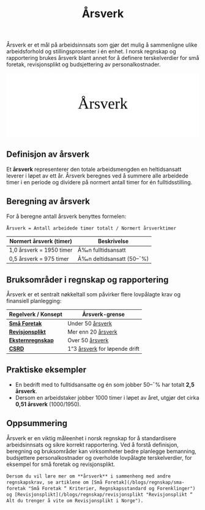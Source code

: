﻿---
title: "Årsverk"
meta_title: "Årsverk"
meta_description: 'Årsverk er et mål på arbeidsinnsats som gjør det mulig å sammenligne ulike arbeidsforhold og stillingsprosenter i én enhet. I norsk regnskap og rapporteri...'
slug: arsverk
type: blog
layout: pages/single
---

Årsverk er et mål på arbeidsinnsats som gjør det mulig å sammenligne ulike arbeidsforhold og stillingsprosenter i én enhet. I norsk regnskap og rapportering brukes årsverk blant annet for å definere terskelverdier for små foretak, revisjonsplikt og budsjettering av personalkostnader.

![Årsverk](arsverk-image.svg)

## Definisjon av årsverk

Et **årsverk** representerer den totale arbeidsmengden en heltidsansatt leverer i løpet av ett år. Årsverk beregnes ved å summere alle arbeidede timer i en periode og dividere på normert antall timer for én fulltidsstilling.

## Beregning av årsverk

For å beregne antall årsverk benyttes formelen:

```
Årsverk = Antall arbeidede timer totalt / Normert årsverktimer
```

| Normert årsverk (timer)   | Beskrivelse                     |
|----------------------------|---------------------------------|
| 1,0 årsverk = 1950 timer   | Ã‰n fulltidsansatt               |
| 0,5 årsverk = 975 timer    | Ã‰n deltidsansatt (50–¯%)         |

## Bruksområder i regnskap og rapportering

Årsverk er et sentralt nøkkeltall som påvirker flere lovpålagte krav og finansiell planlegging:

| Regelverk / Konsept                                                                 | Årsverk-grense                                                 |
|-------------------------------------------------------------------------------------|-----------------------------------------------------------------|
| **[Små Foretak](/blogs/regnskap/sma-foretak "Små Foretak “ Kriterier, Regnskapsstandard og Forenklinger")**             | Under 50 [årsverk](/blogs/regnskap/arsverk "Årsverk")         |
| **[Revisjonsplikt](/blogs/regnskap/revisjonsplikt "Revisjonsplikt “ Alt du trenger å vite om Revisjonsplikt i Norge")** | Mer enn 20 [årsverk](/blogs/regnskap/arsverk "Årsverk")       |
| **[Eksternregnskap](/blogs/regnskap/hva-er-eksternregnskap "Hva er Eksternregnskap? Komplett Guide til Ekstern Finansiell Rapportering")** | Over 50 [årsverk](/blogs/regnskap/arsverk "Årsverk")        |
| **[CSRD](/blogs/regnskap/hva-er-csrd "Hva er CSRD? Guide til bærekraftsrapportering (CSRD) i Norge")**             | 1“3 [årsverk](/blogs/regnskap/arsverk "Årsverk") for løpende drift |

## Praktiske eksempler

* En bedrift med to fulltidsansatte og én som jobber 50–¯% har totalt **2,5 årsverk**.
* Dersom en arbeidstaker jobber 1000 timer i løpet av året, utgjør det cirka **0,51 årsverk** (1000/1950).

## Oppsummering

Årsverk er en viktig måleenhet i norsk regnskap for å standardisere arbeidsinnsats og sikre korrekt rapportering. Ved å forstå definisjon, beregning og bruksområder kan virksomheter bedre planlegge bemanning, budsjettere personalkostnader og overholde lovpålagte terskelverdier, for eksempel for små foretak og revisjonsplikt.

```{.hint}
Dersom du vil lære mer om **årsverk** i sammenheng med andre regnskapskrav, se artiklene om [Små Foretak](/blogs/regnskap/sma-foretak "Små Foretak “ Kriterier, Regnskapsstandard og Forenklinger") og [Revisjonsplikt](/blogs/regnskap/revisjonsplikt "Revisjonsplikt “ Alt du trenger å vite om Revisjonsplikt i Norge").
```











